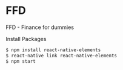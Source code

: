 # FFD
FFD - Finance for dummies

Install Packages
``` bash
$ npm install react-native-elements
$ react-native link react-native-elements
$ npm start
```
